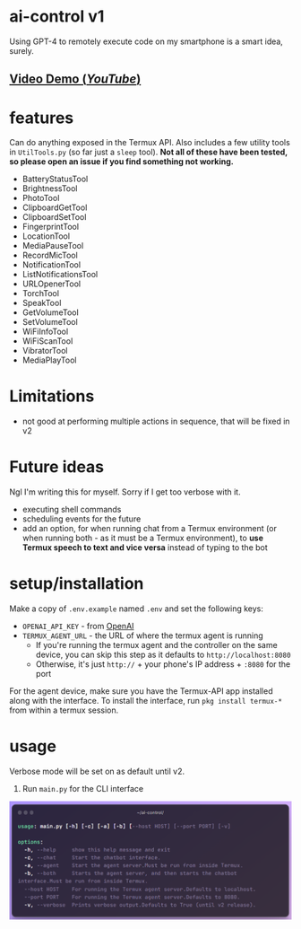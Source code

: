 # ai-control v1
Using GPT-4 to remotely execute code on my smartphone is a smart idea, surely. 

## [Video Demo (*YouTube*)](https://youtu.be/0evGdb2RLDY)

# features
Can do anything exposed in the Termux API. Also includes a few utility tools in `UtilTools.py` (so far just a `sleep` tool). **Not all of these have been tested, so please open an issue if you find something not working.**

* BatteryStatusTool
* BrightnessTool
* PhotoTool
* ClipboardGetTool
* ClipboardSetTool
* FingerprintTool
* LocationTool
* MediaPauseTool
* RecordMicTool
* NotificationTool
* ListNotificationsTool
* URLOpenerTool
* TorchTool
* SpeakTool
* GetVolumeTool
* SetVolumeTool
* WiFiInfoTool
* WiFiScanTool
* VibratorTool
* MediaPlayTool

# Limitations

* not good at performing multiple actions in sequence, that will be fixed in v2

# Future ideas

Ngl I'm writing this for myself. Sorry if I get too verbose with it.

* executing shell commands
* scheduling events for the future
* add an option, for when running chat from a Termux environment (or when running both - as it must be a Termux environment), to **use Termux speech to text and vice versa** instead of typing to the bot

# setup/installation
Make a copy of `.env.example` named `.env` and set the following keys:

* `OPENAI_API_KEY` - from [OpenAI](https://platform.openai.com)
* `TERMUX_AGENT_URL` - the URL of where the termux agent is running
    * If you're running the termux agent and the controller on the same device, you can skip this step as it defaults to `http://localhost:8080`
    * Otherwise, it's just `http://` + your phone's IP address + `:8080` for the port

For the agent device, make sure you have the Termux-API app installed along with the interface. To install the interface, run `pkg install termux-*` from within a termux session.

# usage

Verbose mode will be set on as default until v2.

1. Run `main.py` for the CLI interface

![Usage](/media/cli_usage.png)
